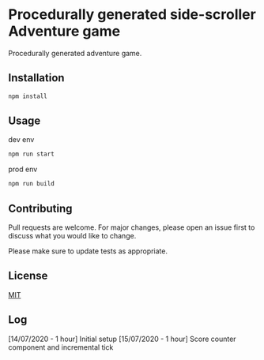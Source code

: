 # Procedurally generated side-scroller Adventure game

Procedurally generated adventure game.  

## Installation

```bash
npm install
```

## Usage
dev env
```bash
npm run start
```
prod env
```bash
npm run build
```

## Contributing
Pull requests are welcome. For major changes, please open an issue first to discuss what you would like to change.

Please make sure to update tests as appropriate.

## License
[MIT](https://choosealicense.com/licenses/mit/)

## Log
[14/07/2020 - 1 hour] Initial setup
[15/07/2020 - 1 hour] Score counter component and incremental tick